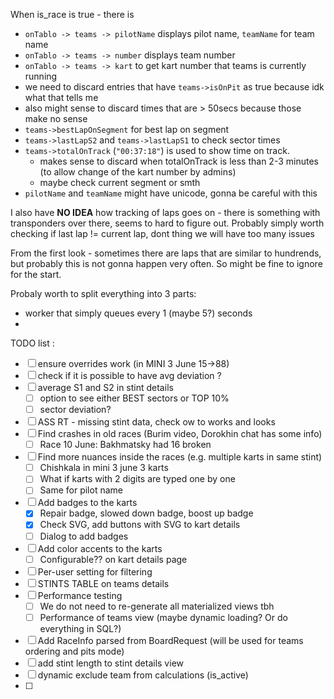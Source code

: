 When is_race is true - there is 
* `onTablo -> teams -> pilotName` displays pilot name, `teamName` for team name
* `onTablo -> teams -> number` displays team number
* `onTablo -> teams -> kart` to get kart number that teams is currently running
* we need to discard entries that have `teams->isOnPit` as true because idk what that tells me
* also might sense to discard times that are > 50secs because those make no sense
* `teams->bestLapOnSegment` for best lap on segment
* `teams->lastLapS2` and `teams->lastLapS1` to check sector times
* `teams->totalOnTrack` (`"00:37:18"`) is used to show time on track.
  - makes sense to discard when totalOnTrack is less than 2-3 minutes (to allow change of the kart number by admins)
  - maybe check current segment or smth
* `pilotName` and `teamName` might have unicode, gonna be careful with this


I also have **NO IDEA** how tracking of laps goes on - there is something with
transponders over there, seems to hard to figure out. Probably simply worth checking 
if last lap != current lap, dont thing we will have too many issues

From the first look - sometimes there are laps that are similar to hundrends, but probably this is
not gonna happen very often. So might be fine to ignore for the start.


Probaly worth to split everything into 3 parts:
* worker that simply queues every 1 (maybe 5?) seconds
* 



TODO list :
- [ ] ensure overrides work (in MINI 3 June 15->88)
- [ ] check if it is possible to have avg deviation ?
- [ ] average S1 and S2 in stint details
  - [ ] option to see either BEST sectors or TOP 10%
  - [ ] sector deviation?
- [ ] ASS RT - missing stint data, check ow to works and looks
- [ ] Find crashes in old races (Burim video, Dorokhin chat has some info)
  - [ ] Race 10 June: Bakhmatsky had 16 broken
- [ ] Find more nuances inside the races (e.g. multiple karts in same stint)
  - [ ] Chishkala in mini 3 june 3 karts
  - [ ] What if karts with 2 digits are typed one by one
  - [ ] Same for pilot name
- [ ] Add badges to the karts
  - [x] Repair badge, slowed down badge, boost up badge
  - [x] Check SVG, add buttons with SVG to kart details
  - [ ] Dialog to add badges
- [ ] Add color accents to the karts
  - [ ] Configurable?? on kart details page
- [ ] Per-user setting for filtering
- [ ] STINTS TABLE on teams details
- [ ] Performance testing
  - [ ] We do not need to re-generate all materialized views tbh
  - [ ] Performance of teams view (maybe dynamic loading? Or do everything in SQL?)
- [ ] Add RaceInfo parsed from BoardRequest (will be used for teams ordering and pits mode)
- [ ] add stint length to stint details view
- [ ] dynamic exclude team from calculations (is_active)
- [ ]